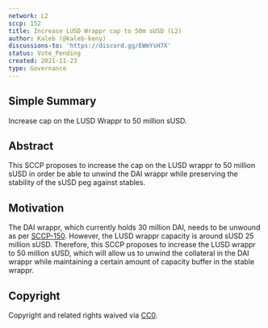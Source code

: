 ```yaml
---
network: L2
sccp: 152
title: Increase LUSD Wrappr cap to 50m sUSD (L2)
author: Kaleb (@kaleb-keny)
discussions-to: 'https://discord.gg/EWmYsH7X'
status: Vote_Pending
created: 2021-11-23
type: Governance
---
```


## Simple Summary
<!--"If you can't explain it simply, you don't understand it well enough." Provide a simplified and layman-accessible explanation of the SCCP.-->

Increase cap on the LUSD Wrappr to 50 million sUSD.

## Abstract
<!--A short (~200 word) description of the variable change proposed.-->

This SCCP proposes to increase the cap on the LUSD wrappr to 50 million sUSD in order be able to unwind the DAI wrappr while preserving the stability of the sUSD peg against stables.

## Motivation
<!--The motivation is critical for SCCPs that want to update variables within Synthetix. It should clearly explain why the existing variable is not incentive aligned. SCCP submissions without sufficient motivation may be rejected outright.-->

The DAI wrappr, which currently holds 30 million DAI, needs to be unwound as per [SCCP-150](https://sips-geil88lvh-synthetixio.vercel.app/sccp/sccp-150/). However, the LUSD wrappr capacity is around sUSD 25 million sUSD.
Therefore, this SCCP proposes to increase the LUSD wrappr to 50 million sUSD, which will allow us to unwind the collateral in the DAI wrappr while maintaining a certain amount of capacity buffer in the stable wrappr.


## Copyright
Copyright and related rights waived via [CC0](https://creativecommons.org/publicdomain/zero/1.0/).
